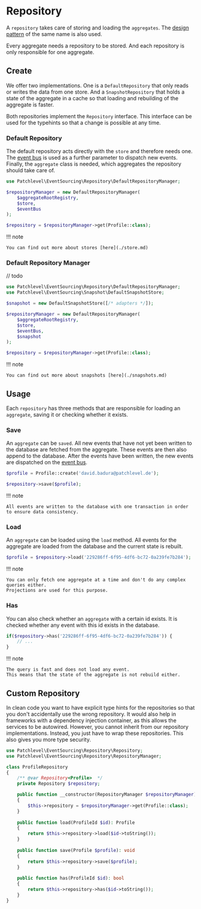 # Repository

A `repository` takes care of storing and loading the `aggregates`.
The [design pattern](https://martinfowler.com/eaaCatalog/repository.html) of the same name is also used.

Every aggregate needs a repository to be stored. 
And each repository is only responsible for one aggregate.

## Create

We offer two implementations. One is a `DefaultRepository` that only reads or writes the data from one store. 
And a `SnapshotRepository` that holds a state of the aggregate in a cache 
so that loading and rebuilding of the aggregate is faster.

Both repositories implement the `Repository` interface. 
This interface can be used for the typehints so that a change is possible at any time.

### Default Repository

The default repository acts directly with the `store` and therefore needs one.
The [event bus](./event_bus.md) is used as a further parameter to dispatch new events.
Finally, the `aggregate` class is needed, which aggregates the repository should take care of.

```php
use Patchlevel\EventSourcing\Repository\DefaultRepositoryManager;

$repositoryManager = new DefaultRepositoryManager(
    $aggregateRootRegistry,
    $store,
    $eventBus
);

$repository = $repositoryManager->get(Profile::class);
```

!!! note

    You can find out more about stores [here](./store.md)

### Default Repository Manager

// todo

```php
use Patchlevel\EventSourcing\Repository\DefaultRepositoryManager;
use Patchlevel\EventSourcing\Snapshot\DefaultSnapshotStore;

$snapshot = new DefaultSnapshotStore([/* adapters */]);

$repositoryManager = new DefaultRepositoryManager(
    $aggregateRootRegistry,
    $store,
    $eventBus,
    $snapshot
);

$repository = $repositoryManager->get(Profile::class);
```

!!! note

    You can find out more about snapshots [here](./snapshots.md)

## Usage

Each `repository` has three methods that are responsible for loading an `aggregate`, 
saving it or checking whether it exists.

### Save

An `aggregate` can be `saved`. 
All new events that have not yet been written to the database are fetched from the aggregate. 
These events are then also append to the database. 
After the events have been written, 
the new events are dispatched on the [event bus](./event_bus.md).

```php
$profile = Profile::create('david.badura@patchlevel.de');

$repository->save($profile);
```

!!! note

    All events are written to the database with one transaction in order to ensure data consistency.

### Load

An `aggregate` can be loaded using the `load` method. 
All events for the aggregate are loaded from the database and the current state is rebuilt.

```php
$profile = $repository->load('229286ff-6f95-4df6-bc72-0a239fe7b284');
```

!!! note

    You can only fetch one aggregate at a time and don't do any complex queries either. 
    Projections are used for this purpose.

### Has

You can also check whether an `aggregate` with a certain id exists. 
It is checked whether any event with this id exists in the database.

```php
if($repository->has('229286ff-6f95-4df6-bc72-0a239fe7b284')) {
    // ...
}
```

!!! note

    The query is fast and does not load any event. 
    This means that the state of the aggregate is not rebuild either.


## Custom Repository

In clean code you want to have explicit type hints for the repositories
so that you don't accidentally use the wrong repository.
It would also help in frameworks with a dependency injection container,
as this allows the services to be autowired.
However, you cannot inherit from our repository implementations.
Instead, you just have to wrap these repositories.
This also gives you more type security.

```php
use Patchlevel\EventSourcing\Repository\Repository;
use Patchlevel\EventSourcing\Repository\RepositoryManager;

class ProfileRepository 
{
    /** @var Repository<Profile>  */
    private Repository $repository;

    public function __constructor(RepositoryManager $repositoryManager) 
    {
        $this->repository = $repositoryManager->get(Profile::class);
    }
    
    public function load(ProfileId $id): Profile 
    {
        return $this->repository->load($id->toString());
    }
    
    public function save(Profile $profile): void 
    {
        return $this->repository->save($profile);
    }
    
    public function has(ProfileId $id): bool 
    {
        return $this->repository->has($id->toString());
    }
}
```
